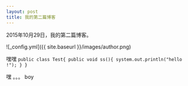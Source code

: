 ```yaml
---
layout: post
title: 我的第二篇博客
---
```


2015年10月29日，我的第二篇博客。

![_config.yml]({{ site.baseurl }}/images/author.png)

嘿嘿
`
public class Test{
	public void ss(){
		system.out.println("hello !");
	}
}
`

嘿 。。。 boy
